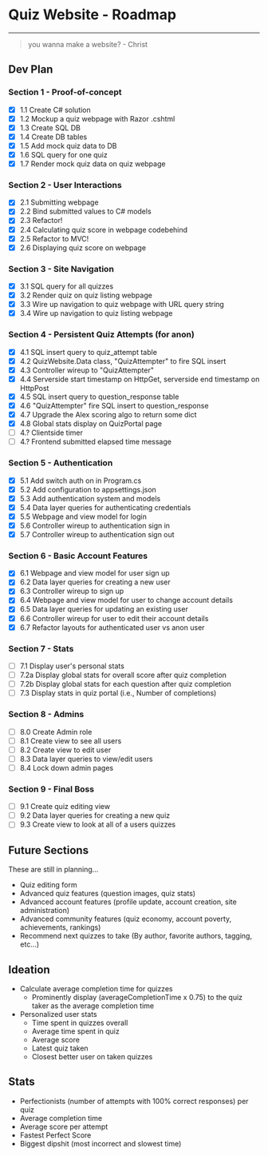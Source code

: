 # Quiz Website - Roadmap

---

> you wanna make a website?
> \- Christ

## Dev Plan

### Section 1 - Proof-of-concept

- [x] 1.1 Create C# solution
- [x] 1.2 Mockup a quiz webpage with Razor .cshtml
- [x] 1.3 Create SQL DB
- [x] 1.4 Create DB tables
- [x] 1.5 Add mock quiz data to DB
- [x] 1.6 SQL query for one quiz
- [x] 1.7 Render mock quiz data on quiz webpage

### Section 2 - User Interactions

- [x] 2.1 Submitting webpage
- [x] 2.2 Bind submitted values to C# models
- [x] 2.3 Refactor!
- [x] 2.4 Calculating quiz score in webpage codebehind
- [x] 2.5 Refactor to MVC!
- [x] 2.6 Displaying quiz score on webpage

### Section 3 - Site Navigation

- [x] 3.1 SQL query for all quizzes
- [x] 3.2 Render quiz on quiz listing webpage
- [x] 3.3 Wire up navigation to quiz webpage with URL query string
- [x] 3.4 Wire up navigation to quiz listing webpage

### Section 4 - Persistent Quiz Attempts (for anon)

- [x] 4.1 SQL insert query to quiz_attempt table
- [x] 4.2 QuizWebsite.Data class, "QuizAttempter" to fire SQL insert
- [x] 4.3 Controller wireup to "QuizAttempter"
- [x] 4.4 Serverside start timestamp on HttpGet, serverside end timestamp on HttpPost
- [x] 4.5 SQL insert query to question_response table
- [x] 4.6 "QuizAttempter" fire SQL insert to question_response
- [x] 4.7 Upgrade the Alex scoring algo to return some dict
- [x] 4.8 Global stats display on QuizPortal page
- [ ] 4.? Clientside timer
- [ ] 4.? Frontend submitted elapsed time message

### Section 5 - Authentication

- [x] 5.1 Add switch auth on in Program.cs
- [x] 5.2 Add configuration to appsettings.json
- [x] 5.3 Add authentication system and models
- [x] 5.4 Data layer queries for authenticating credentials
- [x] 5.5 Webpage and view model for login
- [x] 5.6 Controller wireup to authentication sign in
- [x] 5.7 Controller wireup to authentication sign out

### Section 6 - Basic Account Features

- [x] 6.1 Webpage and view model for user sign up
- [x] 6.2 Data layer queries for creating a new user
- [x] 6.3 Controller wireup to sign up
- [x] 6.4 Webpage and view model for user to change account details
- [x] 6.5 Data layer queries for updating an existing user
- [x] 6.6 Controller wireup for user to edit their account details
- [x] 6.7 Refactor layouts for authenticated user vs anon user

### Section 7 - Stats

- [ ] 7.1 Display user's personal stats
- [ ] 7.2a Display global stats for overall score after quiz completion
- [ ] 7.2b Display global stats for each question after quiz completion
- [ ] 7.3 Display stats in quiz portal (i.e., Number of completions)

### Section 8 - Admins

- [ ] 8.0 Create Admin role
- [ ] 8.1 Create view to see all users
- [ ] 8.2 Create view to edit user
- [ ] 8.3 Data layer queries to view/edit users
- [ ] 8.4 Lock down admin pages

### Section 9 - Final Boss

- [ ] 9.1 Create quiz editing view
- [ ] 9.2 Data layer queries for creating a new quiz
- [ ] 9.3 Create view to look at all of a users quizzes

## Future Sections

These are still in planning...

- Quiz editing form
- Advanced quiz features (question images, quiz stats)
- Advanced account features (profile update, account creation, site administration)
- Advanced community features (quiz economy, account poverty, achievements, rankings)
- Recommend next quizzes to take (By author, favorite authors, tagging, etc...)

## Ideation

- Calculate average completion time for quizzes
  - Prominently display (averageCompletionTime x 0.75) to the quiz taker as the average completion time
- Personalized user stats
  - Time spent in quizzes overall
  - Average time spent in quiz
  - Average score
  - Latest quiz taken
  - Closest better user on taken quizzes

## Stats

- Perfectionists (number of attempts with 100% correct responses) per quiz
- Average completion time
- Average score per attempt
- Fastest Perfect Score
- Biggest dipshit (most incorrect and slowest time)
